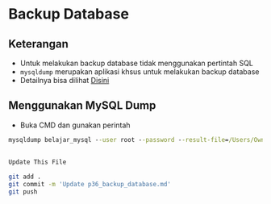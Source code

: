 # Backup Database

## Keterangan
* Untuk melakukan backup database tidak menggunakan pertintah SQL
* `mysqldump` merupakan aplikasi khsus untuk melakukan backup database
* Detailnya bisa dilihat [Disini](https://dev.mysql.com/doc/refman/8.0/en/mysqldump.html)

## Menggunakan MySQL Dump
* Buka CMD dan gunakan perintah
```cmd
mysqldump belajar_mysql --user root --password --result-file=/Users/Owner/Desktop/belajar_mysql.sql
```

##
```bash
Update This File
```
```bash
git add .
git commit -m 'Update p36_backup_database.md'
git push

```